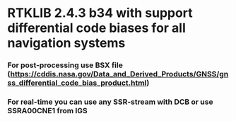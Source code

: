 # RTKLIB 2.4.3 b34 with support differential code biases for all navigation systems

### For post-processing use BSX file (https://cddis.nasa.gov/Data_and_Derived_Products/GNSS/gnss_differential_code_bias_product.html)

### For real-time you can use any SSR-stream with DCB or use SSRA00CNE1 from IGS

